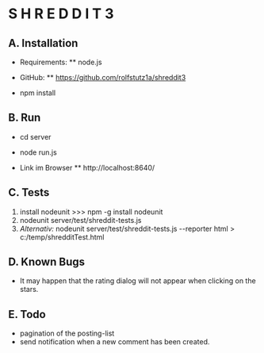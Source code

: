 # S H R E D D I T  3

## A. Installation

  * Requirements:
    ** node.js

  * GitHub:
    ** https://github.com/rolfstutz1a/shreddit3

  * npm install

## B. Run

  * cd server
  * node run.js

  * Link im Browser
    ** http://localhost:8640/



## C. Tests

  1. install nodeunit >>> npm -g install nodeunit
  2. nodeunit server/test/shreddit-tests.js
  3. *Alternativ:*  nodeunit server/test/shreddit-tests.js --reporter html  > c:/temp/shredditTest.html


## D. Known Bugs

  * It may happen that the rating dialog will not appear when clicking on the stars.

## E. Todo

  * pagination of the posting-list
  * send notification when a new comment has been created.
